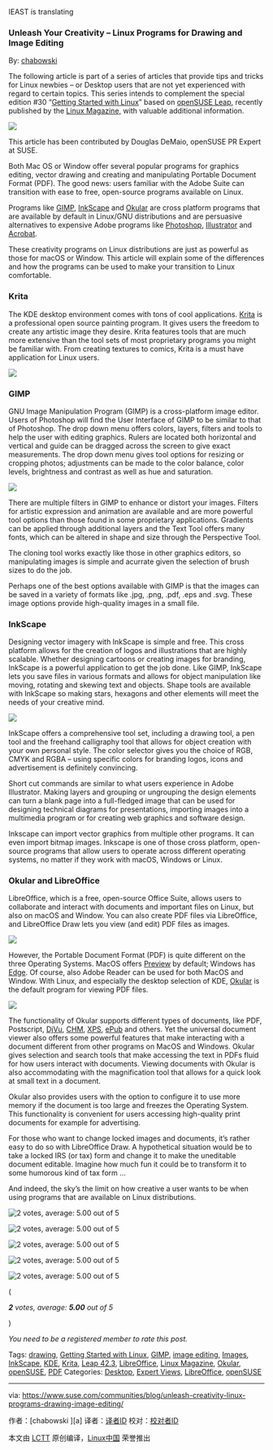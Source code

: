 IEAST is translating
### Unleash Your Creativity – Linux Programs for Drawing and Image Editing

  By: [chabowski][1]

The following article is part of a series of articles that provide tips and tricks for Linux newbies – or Desktop users that are not yet experienced with regard to certain topics. This series intends to complement the special edition #30 “[Getting Started with Linux][2]” based on [openSUSE Leap][3], recently published by the [Linux Magazine,][4] with valuable additional information.

![](https://www.suse.com/communities/blog/files/2017/11/DougDeMaio-450x450.jpeg)

This article has been contributed by Douglas DeMaio, openSUSE PR Expert at SUSE.

Both Mac OS or Window offer several popular programs for graphics editing, vector drawing and creating and manipulating Portable Document Format (PDF). The good news: users familiar with the Adobe Suite can transition with ease to free, open-source programs available on Linux.

Programs like [GIMP][5], [InkScape][6] and [Okular][7] are cross platform programs that are available by default in Linux/GNU distributions and are persuasive alternatives to expensive Adobe programs like [Photoshop][8], [Illustrator][9] and [Acrobat][10].

These creativity programs on Linux distributions are just as powerful as those for macOS or Window. This article will explain some of the differences and how the programs can be used to make your transition to Linux comfortable.

### Krita

The KDE desktop environment comes with tons of cool applications. [Krita][11] is a professional open source painting program. It gives users the freedom to create any artistic image they desire. Krita features tools that are much more extensive than the tool sets of most proprietary programs you might be familiar with. From creating textures to comics, Krita is a must have application for Linux users.

![](https://www.suse.com/communities/blog/files/2017/11/krita-450x267.png)

### GIMP

GNU Image Manipulation Program (GIMP) is a cross-platform image editor. Users of Photoshop will find the User Interface of GIMP to be similar to that of Photoshop. The drop down menu offers colors, layers, filters and tools to help the user with editing graphics. Rulers are located both horizontal and vertical and guide can be dragged across the screen to give exact measurements. The drop down menu gives tool options for resizing or cropping photos; adjustments can be made to the color balance, color levels, brightness and contrast as well as hue and saturation.

![](https://www.suse.com/communities/blog/files/2017/11/gimp-450x281.png)

There are multiple filters in GIMP to enhance or distort your images. Filters for artistic expression and animation are available and are more powerful tool options than those found in some proprietary applications. Gradients can be applied through additional layers and the Text Tool offers many fonts, which can be altered in shape and size through the Perspective Tool.

The cloning tool works exactly like those in other graphics editors, so manipulating images is simple and acurrate given the selection of brush sizes to do the job.

Perhaps one of the best options available with GIMP is that the images can be saved in a variety of formats like .jpg, .png, .pdf, .eps and .svg. These image options provide high-quality images in a small file.

### InkScape

Designing vector imagery with InkScape is simple and free. This cross platform allows for the creation of logos and illustrations that are highly scalable. Whether designing cartoons or creating images for branding, InkScape is a powerful application to get the job done. Like GIMP, InkScape lets you save files in various formats and allows for object manipulation like moving, rotating and skewing text and objects. Shape tools are available with InkScape so making stars, hexagons and other elements will meet the needs of your creative mind.

![](https://www.suse.com/communities/blog/files/2017/11/inkscape-450x273.png)

InkScape offers a comprehensive tool set, including a drawing tool, a pen tool and the freehand calligraphy tool that allows for object creation with your own personal style. The color selector gives you the choice of RGB, CMYK and RGBA – using specific colors for branding logos, icons and advertisement is definitely convincing.

Short cut commands are similar to what users experience in Adobe Illustrator. Making layers and grouping or ungrouping the design elements can turn a blank page into a full-fledged image that can be used for designing technical diagrams for presentations, importing images into a multimedia program or for creating web graphics and software design.

Inkscape can import vector graphics from multiple other programs. It can even import bitmap images. Inkscape is one of those cross platform, open-source programs that allow users to operate across different operating systems, no matter if they work with macOS, Windows or Linux.

### Okular and LibreOffice

LibreOffice, which is a free, open-source Office Suite, allows users to collaborate and interact with documents and important files on Linux, but also on macOS and Window. You can also create PDF files via LibreOffice, and LibreOffice Draw lets you view (and edit) PDF files as images.

![](https://www.suse.com/communities/blog/files/2017/11/draw-450x273.png)

However, the Portable Document Format (PDF) is quite different on the three Operating Systems. MacOS offers [Preview][12] by default; Windows has [Edge][13]. Of course, also Adobe Reader can be used for both MacOS and Window. With Linux, and especially the desktop selection of KDE, [Okular][14] is the default program for viewing PDF files.

![](https://www.suse.com/communities/blog/files/2017/11/okular-450x273.png)

The functionality of Okular supports different types of documents, like PDF, Postscript, [DjVu][15], [CHM][16], [XPS][17], [ePub][18] and others. Yet the universal document viewer also offers some powerful features that make interacting with a document different from other programs on MacOS and Windows. Okular gives selection and search tools that make accessing the text in PDFs fluid for how users interact with documents. Viewing documents with Okular is also accommodating with the magnification tool that allows for a quick look at small text in a document.

Okular also provides users with the option to configure it to use more memory if the document is too large and freezes the Operating System. This functionality is convenient for users accessing high-quality print documents for example for advertising.

For those who want to change locked images and documents, it’s rather easy to do so with LibreOffice Draw. A hypothetical situation would be to take a locked IRS (or tax) form and change it to make the uneditable document editable. Imagine how much fun it could be to transform it to some humorous kind of tax form …

And indeed, the sky’s the limit on how creative a user wants to be when using programs that are available on Linux distributions.

![2 votes, average: 5.00 out of 5](https://www.suse.com/communities/blog/wp-content/plugins/wp-postratings/images/stars_crystal/rating_on.gif)

![2 votes, average: 5.00 out of 5](https://www.suse.com/communities/blog/wp-content/plugins/wp-postratings/images/stars_crystal/rating_on.gif)

![2 votes, average: 5.00 out of 5](https://www.suse.com/communities/blog/wp-content/plugins/wp-postratings/images/stars_crystal/rating_on.gif)

![2 votes, average: 5.00 out of 5](https://www.suse.com/communities/blog/wp-content/plugins/wp-postratings/images/stars_crystal/rating_on.gif)

![2 votes, average: 5.00 out of 5](https://www.suse.com/communities/blog/wp-content/plugins/wp-postratings/images/stars_crystal/rating_on.gif)

(

 _**2** votes, average: **5.00** out of 5_

)

 _You need to be a registered member to rate this post._

Tags: [drawing][19], [Getting Started with Linux][20], [GIMP][21], [image editing][22], [Images][23], [InkScape][24], [KDE][25], [Krita][26], [Leap 42.3][27], [LibreOffice][28], [Linux Magazine][29], [Okular][30], [openSUSE][31], [PDF][32] Categories: [Desktop][33], [Expert Views][34], [LibreOffice][35], [openSUSE][36]

--------------------------------------------------------------------------------

via: https://www.suse.com/communities/blog/unleash-creativity-linux-programs-drawing-image-editing/

作者：[chabowski ][a]
译者：[译者ID](https://github.com/译者ID)
校对：[校对者ID](https://github.com/校对者ID)

本文由 [LCTT](https://github.com/LCTT/TranslateProject) 原创编译，[Linux中国](https://linux.cn/) 荣誉推出

[1]:https://www.suse.com/communities/blog/author/chabowski/
[2]:http://www.linux-magazine.com/Resources/Special-Editions/30-Getting-Started-with-Linux
[3]:https://en.opensuse.org/Portal:42.3
[4]:http://www.linux-magazine.com/
[5]:https://www.gimp.org/
[6]:https://inkscape.org/en/
[7]:https://okular.kde.org/
[8]:http://www.adobe.com/products/photoshop.html
[9]:http://www.adobe.com/products/illustrator.html
[10]:https://acrobat.adobe.com/us/en/acrobat/acrobat-pro-cc.html
[11]:https://krita.org/en/
[12]:https://en.wikipedia.org/wiki/Preview_(macOS)
[13]:https://en.wikipedia.org/wiki/Microsoft_Edge
[14]:https://okular.kde.org/
[15]:http://djvu.org/
[16]:https://fileinfo.com/extension/chm
[17]:https://fileinfo.com/extension/xps
[18]:http://idpf.org/epub
[19]:https://www.suse.com/communities/blog/tag/drawing/
[20]:https://www.suse.com/communities/blog/tag/getting-started-with-linux/
[21]:https://www.suse.com/communities/blog/tag/gimp/
[22]:https://www.suse.com/communities/blog/tag/image-editing/
[23]:https://www.suse.com/communities/blog/tag/images/
[24]:https://www.suse.com/communities/blog/tag/inkscape/
[25]:https://www.suse.com/communities/blog/tag/kde/
[26]:https://www.suse.com/communities/blog/tag/krita/
[27]:https://www.suse.com/communities/blog/tag/leap-42-3/
[28]:https://www.suse.com/communities/blog/tag/libreoffice/
[29]:https://www.suse.com/communities/blog/tag/linux-magazine/
[30]:https://www.suse.com/communities/blog/tag/okular/
[31]:https://www.suse.com/communities/blog/tag/opensuse/
[32]:https://www.suse.com/communities/blog/tag/pdf/
[33]:https://www.suse.com/communities/blog/category/desktop/
[34]:https://www.suse.com/communities/blog/category/expert-views/
[35]:https://www.suse.com/communities/blog/category/libreoffice/
[36]:https://www.suse.com/communities/blog/category/opensuse/
